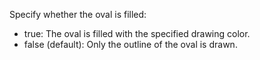 Specify whether the oval is filled:

- true: The oval is filled with the specified drawing color.
- false (default): Only the outline of the oval is drawn.